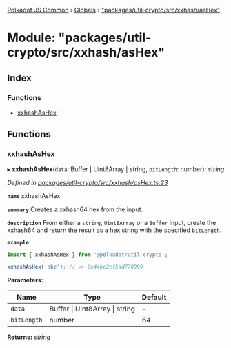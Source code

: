 [Polkadot JS Common](../README.md) › [Globals](../globals.md) › ["packages/util-crypto/src/xxhash/asHex"](_packages_util_crypto_src_xxhash_ashex_.md)

# Module: "packages/util-crypto/src/xxhash/asHex"

## Index

### Functions

* [xxhashAsHex](_packages_util_crypto_src_xxhash_ashex_.md#xxhashashex)

## Functions

###  xxhashAsHex

▸ **xxhashAsHex**(`data`: Buffer | Uint8Array | string, `bitLength`: number): *string*

*Defined in [packages/util-crypto/src/xxhash/asHex.ts:23](https://github.com/polkadot-js/common/blob/91340577/packages/util-crypto/src/xxhash/asHex.ts#L23)*

**`name`** xxhashAsHex

**`summary`** Creates a xxhash64 hex from the input.

**`description`** 
From either a `string`, `Uint8Array` or a `Buffer` input, create the xxhash64 and return the result as a hex string with the specified `bitLength`.

**`example`** 
<BR>

```javascript
import { xxhashAsHex } from '@polkadot/util-crypto';

xxhashAsHex('abc'); // => 0x44bc2cf5ad770999
```

**Parameters:**

Name | Type | Default |
------ | ------ | ------ |
`data` | Buffer &#124; Uint8Array &#124; string | - |
`bitLength` | number | 64 |

**Returns:** *string*
